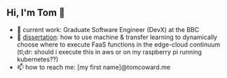 ## Hi, I'm Tom 👋

- 💼 current work: Graduate Software Engineer (DevX) at the BBC
- 🌱 [dissertation](/assets/dissertation.pdf): how to use machine & transfer learning to dynamically choose where to execute FaaS functions in the edge-cloud continuum (tl;dr: should i execute this in aws or on my raspberry pi running kubernetes??)
- 📫 how to reach me: [my first name]@tomcoward.me

